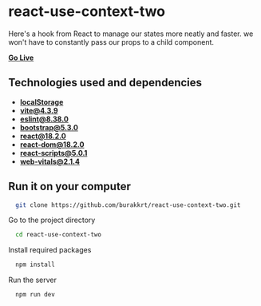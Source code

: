 # react-use-context-two

Here's a hook from React to manage our states more neatly and faster. we won't have to constantly pass our props to a
child component.

[**Go Live**](https://react-context-api-two.netlify.app)

## Technologies used and dependencies

- [**localStorage**](https://developer.mozilla.org/en-US/docs/Web/API/Window/localStorage)
- [**vite@4.3.9**](https://vitejs.dev)
- [**eslint@8.38.0**](https://vitejs.dev)
- [**bootstrap@5.3.0**](https://getbootstrap.com)
- [**react@18.2.0**](https://styled-components.com)
- [**react-dom@18.2.0**](https://styled-components.com)
- [**react-scripts@5.0.1**](https://styled-components.com)
- [**web-vitals@2.1.4**](https://styled-components.com)

## Run it on your computer

```bash
  git clone https://github.com/burakkrt/react-use-context-two.git
```

Go to the project directory

```bash
  cd react-use-context-two
```

Install required packages

```bash
  npm install
```

Run the server

```bash
  npm run dev
```
